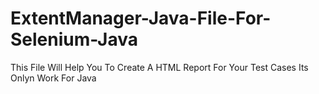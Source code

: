 # ExtentManager-Java-File-For-Selenium-Java
This File Will Help You To Create A HTML Report For Your Test Cases Its Onlyn Work For Java
